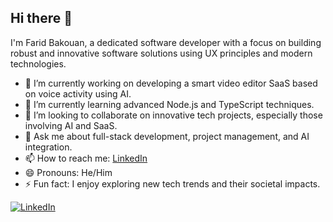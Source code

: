 ## Hi there 👋

I'm Farid Bakouan, a dedicated software developer with a focus on building robust and innovative software solutions using UX principles and modern technologies.

- 🔭 I’m currently working on developing a smart video editor SaaS based on voice activity using AI.
- 🌱 I’m currently learning advanced Node.js and TypeScript techniques.
- 👯 I’m looking to collaborate on innovative tech projects, especially those involving AI and SaaS.
- 💬 Ask me about full-stack development, project management, and AI integration.
- 📫 How to reach me: [LinkedIn](https://www.linkedin.com/in/farid-bakouan/)
- 😄 Pronouns: He/Him
- ⚡ Fun fact: I enjoy exploring new tech trends and their societal impacts.

[![LinkedIn](https://img.shields.io/badge/LinkedIn-Profile-blue)](https://www.linkedin.com/in/farid-bakouan/)

